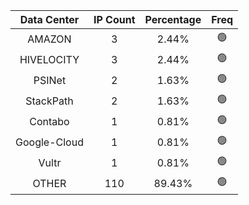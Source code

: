 | Data Center | IP Count | Percentage | Freq |
|:------------:|:--------:|:-----------:|:-----:|
| AMAZON | 3 | 2.44% | 🟢 |
| HIVELOCITY | 3 | 2.44% | 🟢 |
| PSINet | 2 | 1.63% | 🟢 |
| StackPath | 2 | 1.63% | 🟢 |
| Contabo | 1 | 0.81% | 🟢 |
| Google-Cloud | 1 | 0.81% | 🟢 |
| Vultr | 1 | 0.81% | 🟢 |
| OTHER | 110 | 89.43% | 🟢 |
